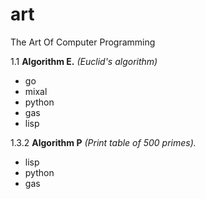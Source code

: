 # art
The Art Of Computer Programming

1.1 **Algorithm E.** _(Euclid's algorithm)_
   + go
   + mixal
   + python
   + gas
   + lisp

1.3.2 **Algorithm P** _(Print table of 500 primes)._
   + lisp
   + python
   + gas
   
